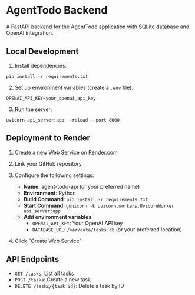 # AgentTodo Backend

A FastAPI backend for the AgentTodo application with SQLite database and OpenAI integration.

## Local Development

1. Install dependencies:
```
pip install -r requirements.txt
```

2. Set up environment variables (create a `.env` file):
```
OPENAI_API_KEY=your_openai_api_key
```

3. Run the server:
```
uvicorn api_server:app --reload --port 8000
```

## Deployment to Render

1. Create a new Web Service on Render.com
2. Link your GitHub repository
3. Configure the following settings:
   - **Name**: agent-todo-api (or your preferred name)
   - **Environment**: Python
   - **Build Command**: `pip install -r requirements.txt`
   - **Start Command**: `gunicorn -k uvicorn.workers.UvicornWorker api_server:app`
   - **Add environment variables**:
     - `OPENAI_API_KEY`: Your OpenAI API key
     - `DATABASE_URL`: `/var/data/tasks.db` (or your preferred location)

4. Click "Create Web Service"

## API Endpoints

- `GET /tasks`: List all tasks
- `POST /tasks`: Create a new task
- `DELETE /tasks/{task_id}`: Delete a task by ID 